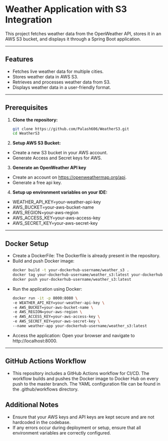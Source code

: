# Weather Application with S3 Integration

This project fetches weather data from the OpenWeather API, stores it in an AWS S3 bucket, and displays it through a
Spring Boot application.

---

## Features

- Fetches live weather data for multiple cities.
- Stores weather data in AWS S3.
- Retrieves and processes weather data from S3.
- Displays weather data in a user-friendly format.

---

## Prerequisites

1. **Clone the repository:**
   ```bash
   git clone https://github.com/Palash606/WeatherS3.git
   cd WeatherS3

2. **Setup AWS S3 Bucket:**

- Create a new S3 bucket in your AWS account.
- Generate Access and Secret keys for AWS.

3. **Generate an OpenWeather API key**

- Create an account on https://openweathermap.org/api.
- Generate a free api key.

4. **Setup up environment variables on your IDE:**

- WEATHER_API_KEY=your-weather-api-key
- AWS_BUCKET=your-aws-bucket-name
- AWS_REGION=your-aws-region
- AWS_ACCESS_KEY=your-aws-access-key
- AWS_SECRET_KEY=your-aws-secret-key


---

## Docker Setup
- Create a DockerFile: The Dockerfile is already present in the repository.
- Build and push Docker image:
   ```bash
   docker build -t your-dockerhub-username/weather_s3 .
   docker tag your-dockerhub-username/weather_s3:latest your-dockerhub-username/weather_s3:latest
   docker push your-dockerhub-username/weather_s3:latest

- Run the application using Docker:
   ```bash
   docker run -it -p 8000:8080 \
  -e WEATHER_API_KEY=your-weather-api-key \
  -e AWS_BUCKET=your-aws-bucket-name \
  -e AWS_REGION=your-aws-region \
  -e AWS_ACCESS_KEY=your-aws-access-key \
  -e AWS_SECRET_KEY=your-aws-secret-key \
  --name weather-app your-dockerhub-username/weather_s3:latest

- Access the application: Open your browser and navigate to http://localhost:8000.

---

## GitHub Actions Workflow
- This repository includes a GitHub Actions workflow for CI/CD. The workflow builds and pushes the Docker image to Docker Hub on every push to the master branch. The YAML configuration file can be found in the .github/workflows directory.

## Additional Notes
- Ensure that your AWS keys and API keys are kept secure and are not hardcoded in the codebase.
- If any errors occur during deployment or setup, ensure that all environment variables are correctly configured.
